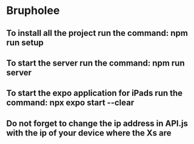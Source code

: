 # Brupholee

## To install all the project run the command: npm run setup
## To start the server run the command: npm run server
## To start the expo application for iPads run the command: npx expo start --clear
## Do not forget to change the ip address in API.js with the ip of your device where the Xs are

